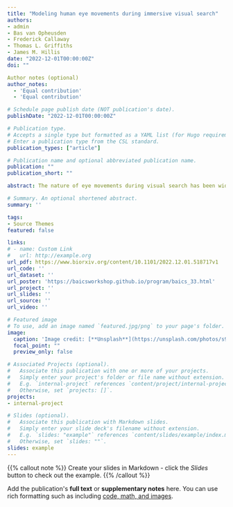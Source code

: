 ```yaml
---
title: "Modeling human eye movements during immersive visual search"
authors:
- admin
- Bas van Opheusden
- Frederick Callaway
- Thomas L. Griffiths
- James M. Hillis
date: "2022-12-01T00:00:00Z"
doi: ""

Author notes (optional)
author_notes:
  - 'Equal contribution'
  - 'Equal contribution'

# Schedule page publish date (NOT publication's date).
publishDate: "2022-12-01T00:00:00Z"

# Publication type.
# Accepts a single type but formatted as a YAML list (for Hugo requirements).
# Enter a publication type from the CSL standard.
publication_types: ["article"]

# Publication name and optional abbreviated publication name.
publication: ""
publication_short: ""

abstract: The nature of eye movements during visual search has been widely studied in psychology and neuroscience. Virtual reality (VR) paradigms provide an opportunity to test whether computational models of search can predict naturalistic search behavior. However, existing ideal observer models are constrained by strong assumptions about the structure of the world, rendering them impractical for modeling the complexity of environments that can be studied in VR. To address these limitations, we frame naturalistic visual search as a problem of allocating limited cognitive resources, formalized as a meta-level Markov decision process (meta-MDP) over a representation of the environment encoded by a deep neural network. We train reinforcement learning agents to solve the meta-MDP, showing that the agents’ optimal policy converges to a classic ideal observer model of search developed for simplified environments. We compare the learned policy with human gaze data from a visual search experiment conducted in VR, finding a qualitative and quantitative correspondence between model predictions and human behavior. Our results suggest that gaze behavior in naturalistic visual search is consistent with rational allocation of limited cognitive resources.

# Summary. An optional shortened abstract.
summary: ''

tags:
- Source Themes
featured: false

links:
# - name: Custom Link
#   url: http://example.org
url_pdf: https://www.biorxiv.org/content/10.1101/2022.12.01.518717v1
url_code: ''
url_dataset: ''
url_poster: 'https://baicsworkshop.github.io/program/baics_33.html'
url_project: ''
url_slides: ''
url_source: ''
url_video: ''

# Featured image
# To use, add an image named `featured.jpg/png` to your page's folder. 
image:
  caption: 'Image credit: [**Unsplash**](https://unsplash.com/photos/s9CC2SKySJM)'
  focal_point: ""
  preview_only: false

# Associated Projects (optional).
#   Associate this publication with one or more of your projects.
#   Simply enter your project's folder or file name without extension.
#   E.g. `internal-project` references `content/project/internal-project/index.md`.
#   Otherwise, set `projects: []`.
projects:
- internal-project

# Slides (optional).
#   Associate this publication with Markdown slides.
#   Simply enter your slide deck's filename without extension.
#   E.g. `slides: "example"` references `content/slides/example/index.md`.
#   Otherwise, set `slides: ""`.
slides: example
---
```


{{% callout note %}}
Create your slides in Markdown - click the *Slides* button to check out the example.
{{% /callout %}}

Add the publication's **full text** or **supplementary notes** here. You can use rich formatting such as including [code, math, and images](https://docs.hugoblox.com/content/writing-markdown-latex/).
